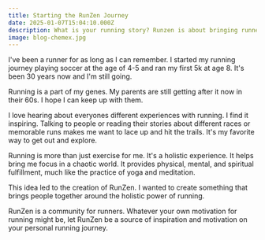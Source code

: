 ```yaml
---
title: Starting the RunZen Journey
date: 2025-01-07T15:04:10.000Z
description: What is your running story? Runzen is about bringing runners with different experiences to share their running journey together.
image: blog-chemex.jpg
---
```


I've been a runner for as long as I can remember. I started my running journey playing soccer at the age of 4-5 and ran my first 5k at age 8. It's been 30 years now and I'm still going.

Running is a part of my genes. My parents are still getting after it now in their 60s. I hope I can keep up with them.

I love hearing about everyones different experiences with running. I find it inspiring. Talking to people or reading their stories about different races or memorable runs makes me want to lace up and hit the trails. It's my favorite way to get out and explore.

Running is more than just exercise for me. It's a holistic experience. It helps bring me focus in a chaotic world. It provides physical, mental, and spiritual fulfillment, much like the practice of yoga and meditation.

This idea led to the creation of RunZen. I wanted to create something that brings people together around the holistic power of running.

RunZen is a community for runners. Whatever your own motivation for running might be, let RunZen be a source of inspiration and motivation on your personal running journey.


